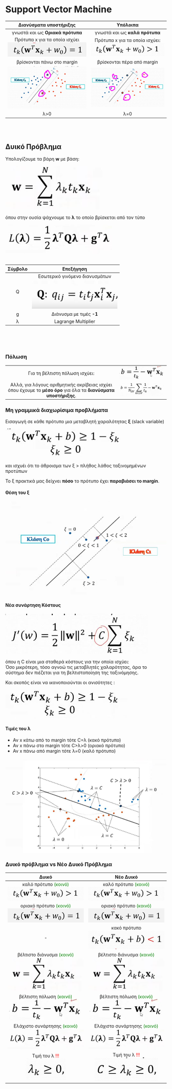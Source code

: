 # Support Vector Machine

|                         Διανύσματα υποστήριξης                         |                                  Υπόλοιπα                                  |
| :--------------------------------------------------------------------: | :------------------------------------------------------------------------: |
|                    γνωστά και ως **Οριακά πρότυπα**                    |                       γνωστά και ως **καλά πρότυπα**                       |
| Πρότυπα x για τα οποία ισχύει<br/> <img src="./images/support_vector.JPG"/> | Πρότυπα x για τα οποία ισχύει:<br/> <img src="./images/svm_simple_vectors.JPG"> |
|                       βρίσκονται πάνω στο margin                       |                         βρίσκονται πέρα από margin                         |
|            <img src="./images/svm_support_vectors_map.JPG">            |              <img src="./images/svm_simple_vectors_map.JPG">               |
|                                  λ>0                                   |                                    λ=0                                     |

<br/>
<br/>

## Δυικό Πρόβλημα

Υπολογίζουμε τα βάρη **w** με βάση:  

<img src="./images/dual_problem_weights.jpg">

όπου στην ουσία ψάχνουμε το **λ** το οποίο βρίσκεται από τον τύπο 

<img src="./images/minimum_lamda.jpg">

<br/>
<br/>

| Σύμβολο |                            Επεξήγηση                            |
| :-----: | :-------------------------------------------------------------: |
|    Q    | Εσωτερικό γινόμενο διανυσμάτων<br/> <img src="./images/Q.JPG"/> |
|    g    |                    Διάνυσμα με τιμές **-1**                     |
|    λ    |                       Lagrange Multiplier                       |

<br/>
<br/>
<br/>


### Πόλωση

|                                                                                                                  |                                       |
| :--------------------------------------------------------------------------------------------------------------: | :-----------------------------------: |
|                                          Για τη βέλτιστη πόλωση ισχύει:                                          | <img src="./images/optimal_bias.JPG"> |
| Αλλά, για λόγους αριθμητικής ακρίβειας ισχύει όπου έχουμε το **μέσο όρο** για όλα τα **διανύσματα υποστήριξης**. |  <img src="./images/mean_bias.JPG">   |



### Μη γραμμικά διαχωρίσιμα προβλήματα

Εισαγωγή σε κάθε πρότυπο μια μεταβλητή χαραλότητας **ξ** (slack variable)

<img src="./images/insert_slack_variable.jpg">

και ισχυέι ότι το άθροισμα των ξ > πλήθος λάθος ταξινομημένων προτύπων

Το ξ πρακτικά μας δείχνει **πόσο** το πρότυπο έχει **παραβιάσει το margin**.

#### Θέση του ξ

<img src="./images/ksi.JPG">

#### Νέα συνάρτηση Κόστους

<img src="./images/new_cost_function.JPG">

όπου η C είναι μια σταθερά κόστους για την οποία ισχύει:  
Όσο μικρότερη, τόσο αγνοώ τις μεταβλητές χαλαρότητας, άρα το σύστημα δεν πιέζεται για τη βελτιστοποίηση της ταξινόμησης.

Και σκοπός είναι να ικανοποιούνται οι ανισότητες :  

<img src="./images/new_cost_function2.JPG">

#### Τιμές του λ

- Αν x κάτω από το margin τότε C=λ (κακό πρότυπο)
- Αν x πάνω στο margin τότε C>λ>0 (οριακό πρότυπο)
- Αν x πάνω από margin τότε λ=0 (καλό πρότυπο)

<img src="./images/value_of_lamda.JPG">



### Δυικό πρόβλημα vs Νέο Δυικό Πρόβλημα

|                                                     Δυικό                                                     |                                                Νέο Δυικό                                                 |
| :-----------------------------------------------------------------------------------------------------------: | :------------------------------------------------------------------------------------------------------: |
|   καλό πρότυπο <span style="color:green">(κοινό)</span> <br/> <img src="./images/svm_simple_vectors.JPG"/>    | καλό πρότυπο <span style="color:green">(κοινό)</span> <br/> <img src="./images/svm_simple_vectors.JPG"/> |
|     οριακό πρότυπο <span style="color:green">(κοινό)</span><br/><img src="./images/support_vector.JPG"/>      |  οριακό πρότυπο <span style="color:green">(κοινό)</span><br/> <img src="./images/support_vector.JPG"/>   |
|                                                       -                                                       |                            κακό πρότυπο <br/> <img src="./images/bad_vectors.JPG"/>                            |
| βέλτιστο διάνυσμα <span style="color:green">(κοινό)</span><br/> <img src="./images/dual_problem_weights.jpg"> | βέλτιστο διάνυσμα <span style="color:green">(κοινό)</span> <br/><img src="./images/dual_problem_weights.jpg"> |
|      βέλτιστη πόλωση <span style="color:green">(κοινό)</span> <br/><img src="./images/optimal_bias.jpg">      |  βέλτιστη πόλωση  <span style="color:green">(κοινό)</span> <br/> <img src="./images/optimal_bias.jpg">   |
|      Ελάχιστο συνάρτησης <span style="color:green">(κοινό)</span> <br/><img src="./images/minimum_lamda.jpg">      |  Ελάχιστο συνάρτησης  <span style="color:green">(κοινό)</span> <br/> <img src="./images/minimum_lamda.jpg">   |
|      Τιμή του λ <span style="color:red">!!!</span> <br/> <img src="./images/dual_lamda_limitations.jpg">      | Τιμή του λ <span style="color:red">!!!</span> <br/> <img src="./images/new_dual_lamda_limitations.jpg">  |